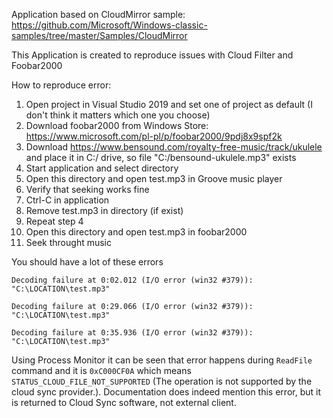 Application based on CloudMirror sample: https://github.com/Microsoft/Windows-classic-samples/tree/master/Samples/CloudMirror

This Application is created to reproduce issues with Cloud Filter and Foobar2000

How to reproduce error:

1. Open project in Visual Studio 2019 and set one of project as default (I don't think it matters which one you choose)
2. Download foobar2000 from Windows Store: https://www.microsoft.com/pl-pl/p/foobar2000/9pdj8x9spf2k
3. Download https://www.bensound.com/royalty-free-music/track/ukulele and place it in C:/ drive, so file "C:/bensound-ukulele.mp3" exists
4. Start application and select directory
5. Open this directory and open test.mp3 in Groove music player
6. Verify that seeking works fine
7. Ctrl-C in application
8. Remove test.mp3 in directory (if exist)
9. Repeat step 4
10. Open this directory and open test.mp3 in foobar2000
11. Seek throught music

You should have a lot of these errors

```
Decoding failure at 0:02.012 (I/O error (win32 #379)):
"C:\LOCATION\test.mp3"

Decoding failure at 0:29.066 (I/O error (win32 #379)):
"C:\LOCATION\test.mp3"

Decoding failure at 0:35.936 (I/O error (win32 #379)):
"C:\LOCATION\test.mp3"
```

Using Process Monitor it can be seen that error happens during `ReadFile` command and it is `0xC000CF0A` which means `STATUS_CLOUD_FILE_NOT_SUPPORTED` (The operation is not supported by the cloud sync provider.). Documentation does indeed mention this error, but it is returned to Cloud Sync software, not external client.